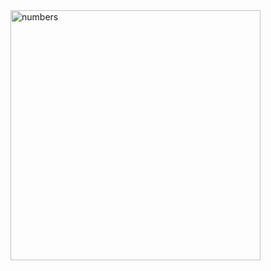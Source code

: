 <img align="right" alt="numbers" width="400" src="https://i.pinimg.com/originals/6b/3c/a5/6b3ca5844f5b9bbad16a001f22226e8c.gif">


